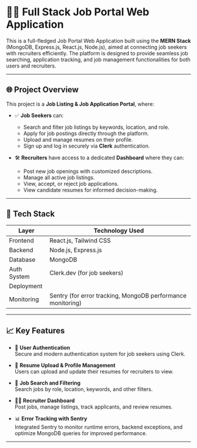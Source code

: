 
# 🧑‍💼 Full Stack Job Portal Web Application


This is a full-fledged Job Portal Web Application built using the **MERN Stack** (MongoDB, Express.js, React.js, Node.js), aimed at connecting job seekers with recruiters efficiently. The platform is designed to provide seamless job searching, application tracking, and job management functionalities for both users and recruiters.

---

## 🌐 Project Overview

This project is a **Job Listing & Job Application Portal**, where:

- ✅ **Job Seekers** can:
  - Search and filter job listings by keywords, location, and role.
  - Apply for job postings directly through the platform.
  - Upload and manage resumes on their profile.
  - Sign up and log in securely via **Clerk** authentication.

- 🛠️ **Recruiters** have access to a dedicated **Dashboard** where they can:
  - Post new job openings with customized descriptions.
  - Manage all active job listings.
  - View, accept, or reject job applications.
  - View candidate resumes for informed decision-making.

---

## 🚀 Tech Stack

| Layer        | Technology Used               |
|--------------|-------------------------------|
| Frontend     | React.js, Tailwind CSS        |
| Backend      | Node.js, Express.js           |
| Database     | MongoDB                       |
| Auth System  | Clerk.dev (for job seekers)   |
| Deployment   |                               |
| Monitoring   | Sentry (for error tracking, MongoDB performance monitoring) |

---

## 📈 Key Features

- 🔐 **User Authentication**  
  Secure and modern authentication system for job seekers using Clerk.

- 📄 **Resume Upload & Profile Management**  
  Users can upload and update their resumes for recruiters to view.

- 🧭 **Job Search and Filtering**  
  Search jobs by role, location, keywords, and other filters.

- 🧑‍💼 **Recruiter Dashboard**  
  Post jobs, manage listings, track applicants, and review resumes.

- 📊 **Error Tracking with Sentry**  
  Integrated Sentry to monitor runtime errors, backend exceptions, and optimize MongoDB queries for improved performance.


---


